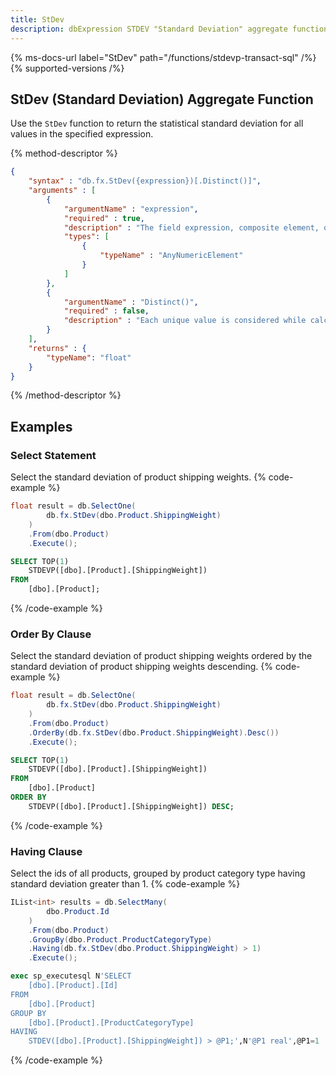 ```yaml
---
title: StDev
description: dbExpression STDEV "Standard Deviation" aggregate function
---
```


{% ms-docs-url label="StDev" path="/functions/stdevp-transact-sql" /%}
{% supported-versions /%}

## StDev (Standard Deviation) Aggregate Function

Use the `StDev` function to return the statistical standard deviation for all values in the specified expression.

{% method-descriptor %}
```json
{
    "syntax" : "db.fx.StDev({expression})[.Distinct()]",
    "arguments" : [
        {
            "argumentName" : "expression",
            "required" : true,
            "description" : "The field expression, composite element, or function result to use in calculating the standard deviation.",
            "types": [
                { 
                    "typeName" : "AnyNumericElement"
                }
            ]
        },
        {
            "argumentName" : "Distinct()",
            "required" : false,
            "description" : "Each unique value is considered while calculating the standard deviation for the population."
        }        
    ],
    "returns" : {
        "typeName": "float"
    }
}
```
{% /method-descriptor %}

## Examples
### Select Statement
Select the standard deviation of product shipping weights.
{% code-example %}
```csharp
float result = db.SelectOne(
        db.fx.StDev(dbo.Product.ShippingWeight)
    )
    .From(dbo.Product)
    .Execute();
```
```sql
SELECT TOP(1)
	STDEVP([dbo].[Product].[ShippingWeight])
FROM
	[dbo].[Product];
```
{% /code-example %}

### Order By Clause
Select the standard deviation of product shipping weights ordered by the standard deviation of product shipping weights descending.
{% code-example %}
```csharp
float result = db.SelectOne(
        db.fx.StDev(dbo.Product.ShippingWeight)
    )
    .From(dbo.Product)
    .OrderBy(db.fx.StDev(dbo.Product.ShippingWeight).Desc())
    .Execute();
```
```sql
SELECT TOP(1)
	STDEVP([dbo].[Product].[ShippingWeight])
FROM
	[dbo].[Product]
ORDER BY
	STDEVP([dbo].[Product].[ShippingWeight]) DESC;
```
{% /code-example %}

### Having Clause
Select the ids of all products, grouped by product
category type having standard deviation greater than 1.
{% code-example %}
```csharp
IList<int> results = db.SelectMany(
        dbo.Product.Id
    )
    .From(dbo.Product)
    .GroupBy(dbo.Product.ProductCategoryType)
    .Having(db.fx.StDev(dbo.Product.ShippingWeight) > 1)
    .Execute();
```
```sql
exec sp_executesql N'SELECT
	[dbo].[Product].[Id]
FROM
	[dbo].[Product]
GROUP BY
	[dbo].[Product].[ProductCategoryType]
HAVING
	STDEV([dbo].[Product].[ShippingWeight]) > @P1;',N'@P1 real',@P1=1
```
{% /code-example %}
